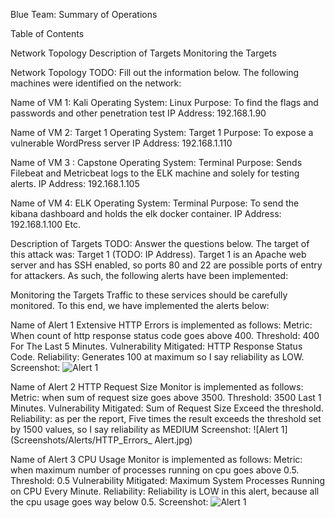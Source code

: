Blue Team: Summary of Operations

Table of Contents

Network Topology
Description of Targets
Monitoring the Targets

Network Topology
TODO: Fill out the information below.
The following machines were identified on the network:

Name of VM 1: Kali
Operating System: Linux
Purpose: To find the flags and passwords and other penetration test
IP Address: 192.168.1.90

Name of VM 2: Target 1
Operating System: Target 1
Purpose: To expose a vulnerable WordPress server
IP Address: 192.168.1.110

Name of VM 3 : Capstone
Operating System: Terminal
Purpose: Sends Filebeat and Metricbeat logs to the ELK machine and solely for testing alerts.
IP Address: 192.168.1.105

Name of VM 4: ELK
Operating System: Terminal
Purpose: To send the kibana dashboard and holds the elk docker container.
IP Address: 192.168.1.100
Etc.


Description of Targets
TODO: Answer the questions below.
The target of this attack was: Target 1 (TODO: IP Address).
Target 1 is an Apache web server and has SSH enabled, so ports 80 and 22 are possible ports of entry for attackers. As such, the following alerts have been implemented:

Monitoring the Targets
Traffic to these services should be carefully monitored. To this end, we have implemented the alerts below:

Name of Alert 1
Extensive HTTP Errors is implemented as follows:
Metric: When count of http response status code goes above 400.
Threshold: 400 For The Last 5 Minutes.
Vulnerability Mitigated: HTTP Response Status Code.
Reliability: Generates 100 at maximum so I say reliability as LOW.
Screenshot:
 ![Alert 1](Screenshots/Alerts/HTTP_Errors_Alert.jpg)

Name of Alert 2
HTTP Request Size Monitor is implemented as follows:
Metric: when sum of request size goes above 3500.
Threshold: 3500 Last 1 Minutes.
Vulnerability Mitigated: Sum of Request Size Exceed the threshold.
Reliability: as per the report, Five times the result exceeds the threshold set by 1500 values, so I say reliability as MEDIUM
Screenshot:
 ![Alert 1](Screenshots/Alerts/HTTP_Errors_ Alert.jpg)

Name of Alert 3
CPU Usage Monitor is implemented as follows:
Metric: when maximum number of processes running on cpu goes above 0.5.
Threshold: 0.5
Vulnerability Mitigated: Maximum System Processes Running on CPU Every Minute.
Reliability: Reliability is LOW in this alert, because all the cpu usage goes way below 0.5.
Screenshot:
 ![Alert 1](Screenshots/Alerts/HTTP_Errors_Alert.jpg)
